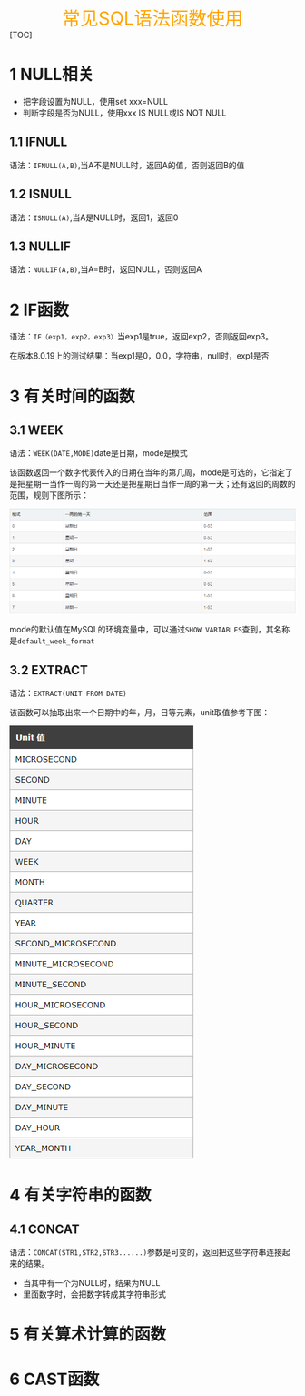 <center><font color="#FFA500" size="6">常见SQL语法函数使用</font></center>
[TOC]

# 1 NULL相关

- 把字段设置为NULL，使用set xxx=NULL
- 判断字段是否为NULL，使用xxx IS NULL或IS NOT NULL

## 1.1 IFNULL

语法：`IFNULL(A,B)`,当A不是NULL时，返回A的值，否则返回B的值

## 1.2 ISNULL

语法：`ISNULL(A)`,当A是NULL时，返回1，返回0

## 1.3 NULLIF

语法：`NULLIF(A,B)`,当A=B时，返回NULL，否则返回A



# 2 IF函数

语法：`IF（exp1，exp2，exp3）`当exp1是true，返回exp2，否则返回exp3。

在版本8.0.19上的测试结果：当exp1是0，0.0，字符串，null时，exp1是否



# 3 有关时间的函数

## 3.1 WEEK

语法：`WEEK(DATE,MODE)`date是日期，mode是模式

该函数返回一个数字代表传入的日期在当年的第几周，mode是可选的，它指定了是把星期一当作一周的第一天还是把星期日当作一周的第一天；还有返回的周数的范围，规则下图所示：

<img src="../imgs/20200529111201.png"/>

mode的默认值在MySQL的环境变量中，可以通过` SHOW VARIABLES `查到，其名称是` default_week_format  `

## 3.2 EXTRACT

语法：`EXTRACT(UNIT FROM DATE)`

该函数可以抽取出来一个日期中的年，月，日等元素，unit取值参考下图：

<img src="../imgs/20200529112812.png" />

# 4 有关字符串的函数

## 4.1 CONCAT

语法：`CONCAT(STR1,STR2,STR3......)`参数是可变的，返回把这些字符串连接起来的结果。

- 当其中有一个为NULL时，结果为NULL
- 里面数字时，会把数字转成其字符串形式

# 5 有关算术计算的函数

# 6 CAST函数

